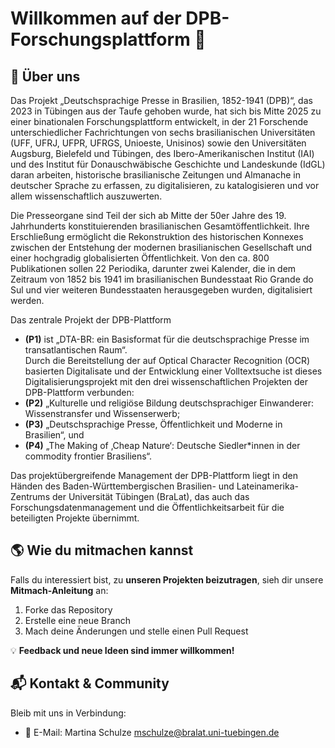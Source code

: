 # Willkommen auf der DPB-Forschungsplattform 👋

## 🏢 Über uns
Das Projekt „Deutschsprachige Presse in Brasilien, 1852-1941 (DPB)“, das 2023 in Tübingen aus der Taufe gehoben wurde, hat sich bis Mitte 2025 zu einer binationalen Forschungsplattform entwickelt, 
in der 21 Forschende unterschiedlicher Fachrichtungen von sechs brasilianischen  Universitäten (UFF, UFRJ, UFPR, UFRGS, Unioeste, Unisinos)  sowie den Universitäten Augsburg, Bielefeld und Tübingen, 
des Ibero-Amerikanischen Institut  (IAI) und des Institut für Donauschwäbische Geschichte und Landeskunde (IdGL) daran arbeiten, historische brasilianische Zeitungen und Almanache in deutscher Sprache zu erfassen, 
zu digitalisieren, zu katalogisieren und vor allem wissenschaftlich auszuwerten. 

Die Presseorgane sind Teil der sich ab Mitte der 50er Jahre des 19. Jahrhunderts konstituierenden brasilianischen Gesamtöffentlichkeit. Ihre Erschließung ermöglicht die Rekonstruktion des historischen Konnexes 
zwischen der Entstehung der modernen brasilianischen Gesellschaft und einer hochgradig globalisierten Öffentlichkeit. Von den ca. 800 Publikationen sollen 22 Periodika, darunter zwei Kalender, die in dem Zeitraum
von 1852 bis 1941 im brasilianischen Bundesstaat Rio Grande do Sul und vier weiteren Bundesstaaten herausgegeben wurden, digitalisiert werden. 

Das zentrale Projekt der DPB-Plattform 
  - **(P1)** ist „DTA-BR: ein Basisformat für die deutschsprachige Presse im transatlantischen Raum“. <br/>
Durch die Bereitstellung der auf Optical Character Recognition (OCR) basierten Digitalisate und der Entwicklung einer Volltextsuche ist dieses Digitalisierungsprojekt mit den drei wissenschaftlichen 
Projekten der DPB-Plattform verbunden: 
  - **(P2)** „Kulturelle und religiöse Bildung deutschsprachiger Einwanderer: Wissenstransfer und Wissenserwerb; 
  - **(P3)** „Deutschsprachige Presse, Öffentlichkeit und Moderne in Brasilien“, und 
  - **(P4)** „The Making of ‚Cheap Nature‘: Deutsche Siedler*innen in der commodity frontier Brasiliens“.

Das projektübergreifende Management der DPB-Plattform liegt in den Händen des Baden-Württembergischen Brasilien- und Lateinamerika-Zentrums der Universität Tübingen (BraLat), das auch das Forschungsdatenmanagement 
und die Öffentlichkeitsarbeit für die beteiligten Projekte übernimmt.

## 🌎 Wie du mitmachen kannst
Falls du interessiert bist, zu **unseren Projekten beizutragen**, sieh dir unsere **Mitmach-Anleitung** an:
1. Forke das Repository
2. Erstelle eine neue Branch
3. Mach deine Änderungen und stelle einen Pull Request

💡 **Feedback und neue Ideen sind immer willkommen!**

## 📬 Kontakt & Community
Bleib mit uns in Verbindung:
- 📧 E-Mail: Martina Schulze mschulze@bralat.uni-tuebingen.de

